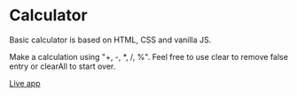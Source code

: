 # Calculator

Basic calculator is based on HTML, CSS and vanilla JS.

Make a calculation using "+, -, *, /, %".
Feel free to use clear to remove false entry or clearAll to start over.

<a href="https://askalamentor.github.io/calculator/" target="_blank">Live app</a>
